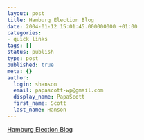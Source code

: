 ```yaml
---
layout: post
title: Hamburg Election Blog
date: 2004-01-12 15:01:45.000000000 +01:00
categories:
- quick links
tags: []
status: publish
type: post
published: true
meta: {}
author:
  login: shanson
  email: papascott-wp@gmail.com
  display_name: PapaScott
  first_name: Scott
  last_name: Hanson
---
```

<p><a title="If the politicans don't blog, we have to do it for them" href="http://www.hebig.com/wahlinhamburg/">Hamburg Election Blog</a></p>
